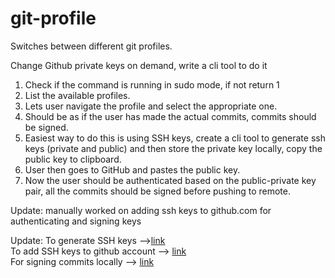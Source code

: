 # git-profile

Switches between different git profiles.

Change Github private keys on demand, write a cli tool to do it
1. Check if the command is running in sudo mode, if not return 1
2. List the available profiles.
3. Lets user navigate the profile and select the appropriate one.
4. Should be as if the user has made the actual commits, commits should be signed.
5. Easiest way to do this is using SSH keys, create a cli tool to generate ssh keys (private and public) and then store the private key locally, copy the public key to clipboard.
6. User then goes to GitHub and pastes the public key.
7. Now the user should be authenticated based on the public-private key pair, all the commits should be signed before pushing to remote.

Update:
manually worked on adding ssh keys to github.com for authenticating and signing keys

Update:
To generate SSH keys -->[link](https://docs.github.com/en/authentication/connecting-to-github-with-ssh/generating-a-new-ssh-key-and-adding-it-to-the-ssh-agent#generating-a-new-ssh-key)\
To add SSH keys to github account --> [link](https://docs.github.com/en/authentication/connecting-to-github-with-ssh/adding-a-new-ssh-key-to-your-github-account)\
For signing commits locally --> [link](https://docs.github.com/en/authentication/managing-commit-signature-verification/signing-commits)
